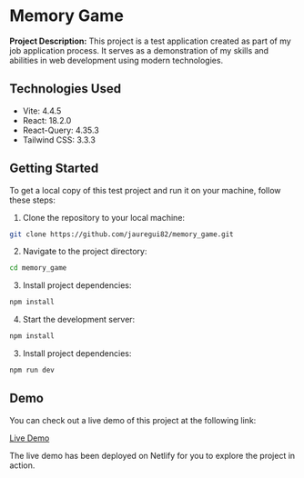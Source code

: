 # Memory Game

**Project Description:** This project is a test application created as part of my job application process. It serves as a demonstration of my skills and abilities in web development using modern technologies.

## Technologies Used

- Vite: 4.4.5
- React: 18.2.0
- React-Query: 4.35.3
- Tailwind CSS: 3.3.3

## Getting Started

To get a local copy of this test project and run it on your machine, follow these steps:

1. Clone the repository to your local machine:

```bash
git clone https://github.com/jauregui82/memory_game.git
```

2. Navigate to the project directory:

```bash
cd memory_game
```

3. Install project dependencies:

```bash
npm install
```

4. Start the development server:

```bash
npm install
```

3. Install project dependencies:

```bash
npm run dev
```

## Demo

You can check out a live demo of this project at the following link:

[Live Demo](https://radiant-sunburst-21c7f7.netlify.app)

The live demo has been deployed on Netlify for you to explore the project in action.
